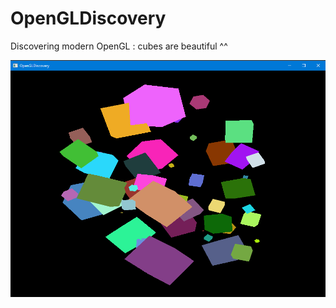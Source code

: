 # OpenGLDiscovery
Discovering modern OpenGL : cubes are beautiful ^^

![CubesImage](CubesImage.PNG)
